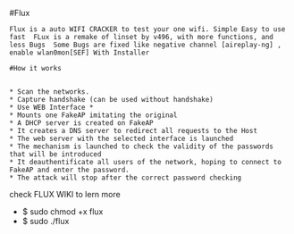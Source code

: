 #Flux

`
Flux is a auto WIFI CRACKER to test your one wifi. Simple Easy to use fast 
FLux is a remake of linset by v496, with more functions, and less Bugs 
Some Bugs are fixed like negative channel [aireplay-ng] , enable wlan0mon[SEF]
With Installer 
`
```
#How it works


* Scan the networks.
* Capture handshake (can be used without handshake)
* Use WEB Interface *
* Mounts one FakeAP imitating the original
* A DHCP server is created on FakeAP
* It creates a DNS server to redirect all requests to the Host
* The web server with the selected interface is launched
* The mechanism is launched to check the validity of the passwords that will be introduced
* It deauthentificate all users of the network, hoping to connect to FakeAP and enter the password.
* The attack will stop after the correct password checking
```
check FLUX WIKI to lern more

* $ sudo chmod +x flux
* $ sudo ./flux

